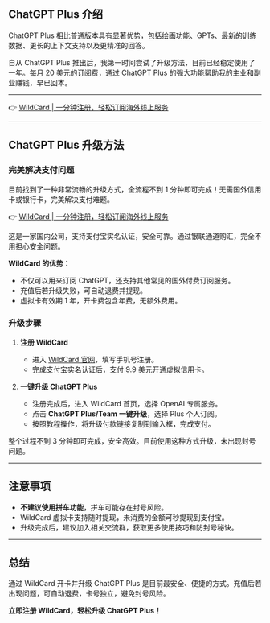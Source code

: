 ## ChatGPT Plus 介绍

ChatGPT Plus 相比普通版本具有显著优势，包括绘画功能、GPTs、最新的训练数据、更长的上下文支持以及更精准的回答。

自从 ChatGPT Plus 推出后，我第一时间尝试了升级方法，目前已经稳定使用了一年。每月 20 美元的订阅费，通过 ChatGPT Plus 的强大功能帮助我的主业和副业赚钱，早已回本。

---

👉 [WildCard | 一分钟注册，轻松订阅海外线上服务](https://bit.ly/bewildcard)

---

## ChatGPT Plus 升级方法

### 完美解决支付问题

目前找到了一种非常流畅的升级方式，全流程不到 1 分钟即可完成！无需国外信用卡或银行卡，完美解决支付难题。

👉 [WildCard | 一分钟注册，轻松订阅海外线上服务](https://bit.ly/bewildcard)

这是一家国内公司，支持支付宝实名认证，安全可靠。通过银联通道购汇，完全不用担心安全问题。

**WildCard 的优势：**
- 不仅可以用来订阅 ChatGPT，还支持其他常见的国外付费订阅服务。
- 充值后若升级失败，可自动退费并提现。
- 虚拟卡有效期 1 年，开卡费包含年费，无额外费用。

### 升级步骤

1. **注册 WildCard**
   - 进入 [WildCard 官网](https://bit.ly/bewildcard)，填写手机号注册。
   - 完成支付宝实名认证后，支付 9.9 美元开通虚拟信用卡。

2. **一键升级 ChatGPT Plus**
   - 注册完成后，进入 WildCard 首页，选择 OpenAI 专属服务。
   - 点击 **ChatGPT Plus/Team 一键升级**，选择 Plus 个人订阅。
   - 按照教程操作，将升级付款链接复制到输入框，完成支付。

整个过程不到 3 分钟即可完成，安全高效。目前使用这种方式升级，未出现封号问题。

---

## 注意事项

- **不建议使用拼车功能**，拼车可能存在封号风险。
- WildCard 虚拟卡支持随时提现，未消费的金额可秒提现到支付宝。
- 升级完成后，建议加入相关交流群，获取更多使用技巧和防封号秘诀。

---

## 总结

通过 WildCard 开卡并升级 ChatGPT Plus 是目前最安全、便捷的方式。充值后若出现问题，可自动退费，卡号独立，避免封号风险。

**立即注册 WildCard，轻松升级 ChatGPT Plus！**